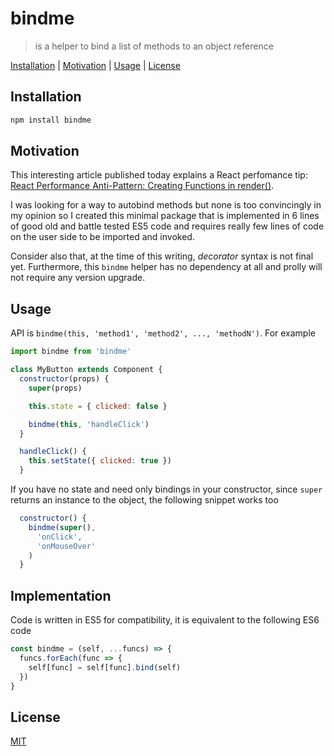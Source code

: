# bindme

> is a helper to bind a list of methods to an object reference

[Installation](#installation) |
[Motivation](#motivation) |
[Usage](#usage) |
[License](#license)

## Installation

```bash
npm install bindme
```

## Motivation

This interesting article published today explains a React perfomance tip:
[React Performance Anti-Pattern: Creating Functions in render()](https://medium.com/@erikras/react-performance-anti-pattern-creating-functions-in-render-ddeb5ebd2933).

I was looking for a way to autobind methods but none is too convincingly
in my opinion so I created this minimal package that is implemented
in 6 lines of good old and battle tested ES5 code and requires really
few lines of code on the user side to be imported and invoked.

Consider also that, at the time of this writing, *decorator* syntax is
not final yet. Furthermore, this `bindme` helper has no dependency at all
and prolly will not require any version upgrade.

## Usage

API is `bindme(this, 'method1', 'method2', ..., 'methodN')`. For example

```javascript
import bindme from 'bindme'

class MyButton extends Component {
  constructor(props) {
    super(props)

    this.state = { clicked: false }

    bindme(this, 'handleClick')
  }

  handleClick() {
    this.setState({ clicked: true })
  }
```

If you have no state and need only bindings in your constructor, since
`super` returns an instance to the object, the following snippet works too

```javascript
  constructor() {
    bindme(super(),
      'onClick',
      'onMouseOver'
    )
  }
```

## Implementation

Code is written in ES5 for compatibility, it is equivalent to the
following ES6 code

```javascript
const bindme = (self, ...funcs) => {
  funcs.forEach(func => {
    self[func] = self[func].bind(self)
  })
}
```

## License

[MIT](http://g14n.info/mit-license)

